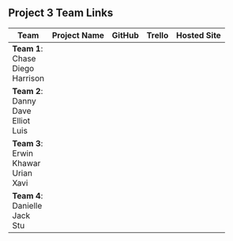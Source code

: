 ## Project 3 Team Links

| Team | Project Name | GitHub | Trello | Hosted Site |
|---|:---:|:---:|:---:|:---:|
| **Team 1**:<br>Chase<br>Diego<br>Harrison |  |  |  |  |
| **Team 2**:<br>Danny<br>Dave<br>Elliot<br>Luis |  |  |  |  |
| **Team 3**:<br>Erwin<br>Khawar<br>Urian<br>Xavi |  |  |  |  |
| **Team 4**:<br>Danielle<br>Jack<br>Stu |  |  |  |  |